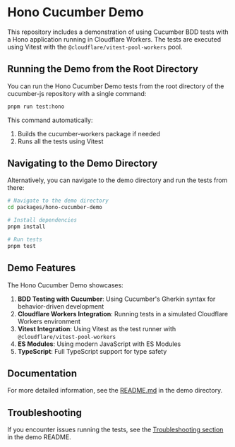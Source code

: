 # Hono Cucumber Demo

This repository includes a demonstration of using Cucumber BDD tests with a Hono application running in Cloudflare Workers. The tests are executed using Vitest with the `@cloudflare/vitest-pool-workers` pool.

## Running the Demo from the Root Directory

You can run the Hono Cucumber Demo tests from the root directory of the cucumber-js repository with a single command:

```bash
pnpm run test:hono
```

This command automatically:
1. Builds the cucumber-workers package if needed
2. Runs all the tests using Vitest

## Navigating to the Demo Directory

Alternatively, you can navigate to the demo directory and run the tests from there:

```bash
# Navigate to the demo directory
cd packages/hono-cucumber-demo

# Install dependencies
pnpm install

# Run tests
pnpm test
```

## Demo Features

The Hono Cucumber Demo showcases:

1. **BDD Testing with Cucumber**: Using Cucumber's Gherkin syntax for behavior-driven development
2. **Cloudflare Workers Integration**: Running tests in a simulated Cloudflare Workers environment
3. **Vitest Integration**: Using Vitest as the test runner with `@cloudflare/vitest-pool-workers`
4. **ES Modules**: Using modern JavaScript with ES Modules
5. **TypeScript**: Full TypeScript support for type safety

## Documentation

For more detailed information, see the [README.md](./packages/hono-cucumber-demo/README.md) in the demo directory.

## Troubleshooting

If you encounter issues running the tests, see the [Troubleshooting section](./packages/hono-cucumber-demo/README.md#troubleshooting) in the demo README. 